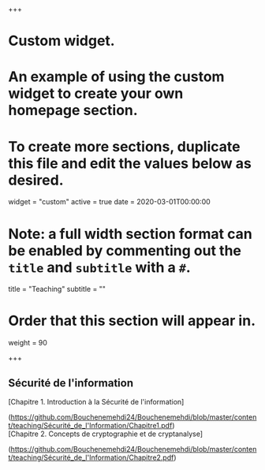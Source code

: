 +++
# Custom widget.
# An example of using the custom widget to create your own homepage section.
# To create more sections, duplicate this file and edit the values below as desired.
widget = "custom"
active = true
date = 2020-03-01T00:00:00

# Note: a full width section format can be enabled by commenting out the `title` and `subtitle` with a `#`.
title = "Teaching"
subtitle = ""

# Order that this section will appear in.
weight = 90

+++
## Sécurité de l'information

[Chapitre 1. Introduction à la Sécurité de l'information]

(https://github.com/Bouchenemehdi24/Bouchenemehdi/blob/master/content/teaching/Sécurité_de_l'Information/Chapitre1.pdf)
</br>
[Chapitre 2. Concepts de cryptographie et de cryptanalyse]

(https://github.com/Bouchenemehdi24/Bouchenemehdi/blob/master/content/teaching/Sécurité_de_l'Information/Chapitre2.pdf)

